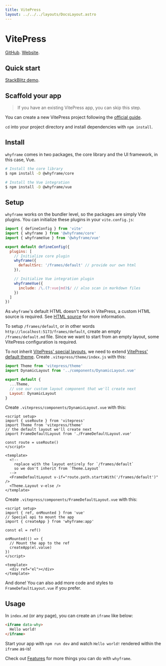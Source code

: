 ```yaml
---
title: VitePress
layout: ../../../layouts/DocsLayout.astro
---
```


# VitePress

[GitHub](https://github.com/vuejs/vitepress). [Website](https://vitepress.vuejs.org).

## Quick start

[StackBlitz demo](https://stackblitz.com/fork/github/bluwy/whyframe/tree/master/playground/vitepress).

## Scaffold your app

> If you have an existing VitePress app, you can skip this step.

You can create a new VitePress project following the [official guide](https://vitepress.vuejs.org/docs/getting-started).

`cd` into your project directory and install dependencies with `npm install`.

## Install

`whyframe` comes in two packages, the core library and the UI framework, in this case, Vue.

```bash
# Install the core library
$ npm install -D @whyframe/core

# Install the Vue integration
$ npm install -D @whyframe/vue
```

## Setup

`whyframe` works on the bundler level, so the packages are simply Vite plugins. You can initialize these plugins in your `vite.config.js`:

```js
import { defineConfig } from 'vite'
import { whyframe } from '@whyframe/core'
import { whyframeVue } from '@whyframe/vue'

export default defineConfig({
  plugins: [
    // Initialize core plugin
    whyframe({
      defaultSrc: '/frames/default' // provide our own html
    }),

    // Initialize Vue integration plugin
    whyframeVue({
      include: /\.(?:vue|md)$/ // also scan in markdown files
    })
  ]
})
```

As `whyframe`'s default HTML doesn't work in VitePress, a custom HTML source is required. See [HTML source](/docs/features#html-source) for more information.

To setup `/frames/default`, or in other words `http://localhost:5173/frames/default`, create an empty `/frames/default.md` file. Since we want to start from an empty layout, some VitePress configuration is required.

To not inherit [VitePress' special layouts](https://vitepress.vuejs.org/docs/theme-layout), we need to extend [VitePress' default theme](https://vitepress.vuejs.org/docs/theme-introduction#extending-the-default-theme). Create `.vitepress/theme/index.js` with this:

```js
import Theme from 'vitepress/theme'
import DynamicLayout from '../components/DynamicLayout.vue'

export default {
  ...Theme,
  // use our custom layout component that we'll create next
  Layout: DynamicLayout
}
```

Create `.vitepress/components/DynamicLayout.vue` with this:

```vue
<script setup>
import { useRoute } from 'vitepress'
import Theme from 'vitepress/theme'
// the default layout we'll create next
import FrameDefaultLayout from './FrameDefaultLayout.vue'

const route = useRoute()
</script>

<template>
  <!--
    replace with the layout entirely for `/frames/default`
    so we don't inherit from `Theme.Layout`
  -->
  <FrameDefaultLayout v-if="route.path.startsWith('/frames/default')" />
  <Theme.Layout v-else />
</template>
```

Create `.vitepress/components/FrameDefaultLayout.vue` with this:

```vue
<script setup>
import { ref, onMounted } from 'vue'
// Special api to mount the app
import { createApp } from 'whyframe:app'

const el = ref()

onMounted(() => {
  // Mount the app to the ref
  createApp(el.value)
})
</script>

<template>
  <div ref="el"></div>
</template>
```

And done! You can also add more code and styles to `FrameDefaultLayout.vue` if you prefer.

## Usage

In `index.md` (or any page), you can create an `iframe` like below:

<!-- prettier-ignore -->
```html
<iframe data-why>
  Hello world!
</iframe>
```

Start your app with `npm run dev` and watch `Hello world!` rendered within the `iframe` as-is!

Check out [Features](/docs/features) for more things you can do with `whyframe`.
